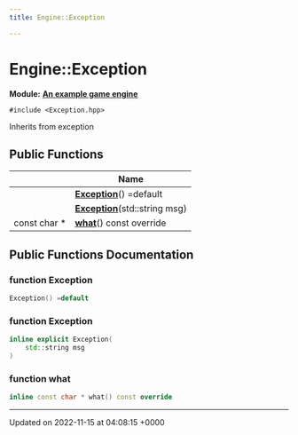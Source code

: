 ```yaml
---
title: Engine::Exception

---
```


# Engine::Exception

**Module:** **[An example game engine](/modules/group__Engine.md)**






`#include <Exception.hpp>`

Inherits from exception

## Public Functions

|                | Name           |
| -------------- | -------------- |
| | **[Exception](/classes/classEngine_1_1Exception.md#function-exception)**() =default |
| | **[Exception](/classes/classEngine_1_1Exception.md#function-exception)**(std::string msg) |
| const char * | **[what](/classes/classEngine_1_1Exception.md#function-what)**() const override |

## Public Functions Documentation

### function Exception

```cpp
Exception() =default
```


### function Exception

```cpp
inline explicit Exception(
    std::string msg
)
```


### function what

```cpp
inline const char * what() const override
```


-------------------------------

Updated on 2022-11-15 at 04:08:15 +0000